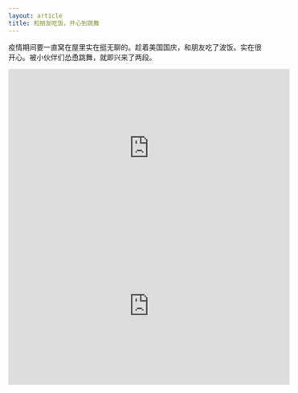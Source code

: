 ```yaml
---
layout: article
title: 和朋友吃饭，开心到跳舞
---
```


疫情期间要一直窝在屋里实在挺无聊的。趁着美国国庆，和朋友吃了波饭。实在很开心。被小伙伴们怂恿跳舞，就即兴来了两段。

<iframe width="560" height="315" src="https://www.youtube.com/embed/FJAnoR5tgUc" frameborder="0" allow="accelerometer; autoplay; encrypted-media; gyroscope; picture-in-picture" allowfullscreen></iframe>

<iframe width="560" height="315" src="https://www.youtube.com/embed/5eicMhMEC1s" frameborder="0" allow="accelerometer; autoplay; encrypted-media; gyroscope; picture-in-picture" allowfullscreen></iframe>
